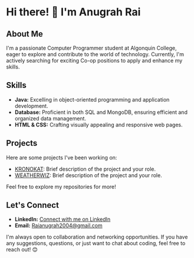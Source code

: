 # Hi there! 👋 I'm Anugrah Rai

## About Me
I'm a passionate Computer Programmer student at Algonquin College, eager to explore and contribute to the world of technology. Currently, I'm actively searching for exciting Co-op positions to apply and enhance my skills.

## Skills
- **Java:** Excelling in object-oriented programming and application development.
- **Database:** Proficient in both SQL and MongoDB, ensuring efficient and organized data management.
- **HTML & CSS:** Crafting visually appealing and responsive web pages.

## Projects
Here are some projects I've been working on:

- [KRONOKAT](link): Brief description of the project and your role.
- [WEATHERWIZ](link): Brief description of the project and your role.

Feel free to explore my repositories for more!

## Let's Connect
- **LinkedIn:** [Connect with me on LinkedIn](https://www.linkedin.com/in/anugrah-rai)
- **Email:** Raianugrah2004@gmail.com

I'm always open to collaboration and networking opportunities. If you have any suggestions, questions, or just want to chat about coding, feel free to reach out! 😊
